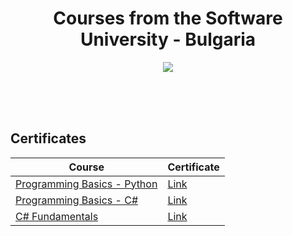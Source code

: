 
<h1 align="center">Courses from the Software University - Bulgaria</h1>

<p align="center"><a href="http://softuni.bg/"><img src="http://innovationstarterbox.bg/wp-content/uploads/2016/05/Softuni_logo_trasparent.png" /></a></p>

<br/>
<br/>
<br/>

<h2> Certificates </h2>

| Course | Certificate |
| ------ | ----------- |
| [Programming Basics - Python](https://softuni.bg/trainings/1929/programming-basics-with-python-april-2018) | [Link](https://softuni.bg/certificates/details/67526/45b8dfaa)|
| [Programming Basics - C#](https://softuni.bg/trainings/2275/programming-basics-with-csharp-february-2019) | [Link](https://softuni.bg/certificates/details/64408/6d7fdf14)|
| [C# Fundamentals](https://softuni.bg/trainings/2363/csharp-fundamentals-may-2019) | [Link](https://softuni.bg/certificates/details/69550/9e19740e)|
